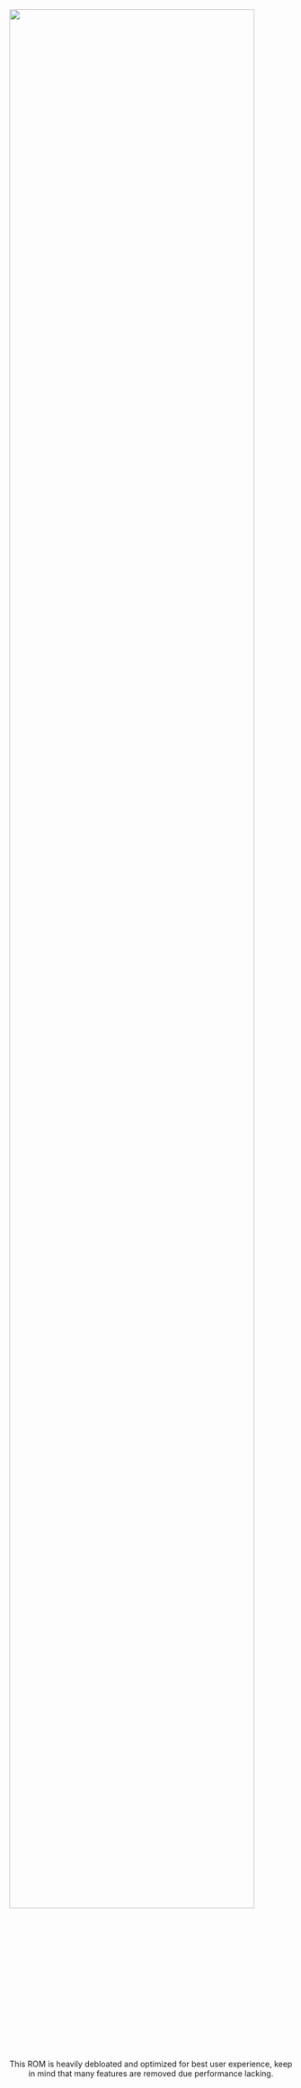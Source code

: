 <img src="https://i.imgur.com/X3W17KB.png" width="93%">
<p align="center"> This ROM is heavily debloated and optimized for best user experience, keep in mind that many features are removed due performance lacking. <p align="center">

